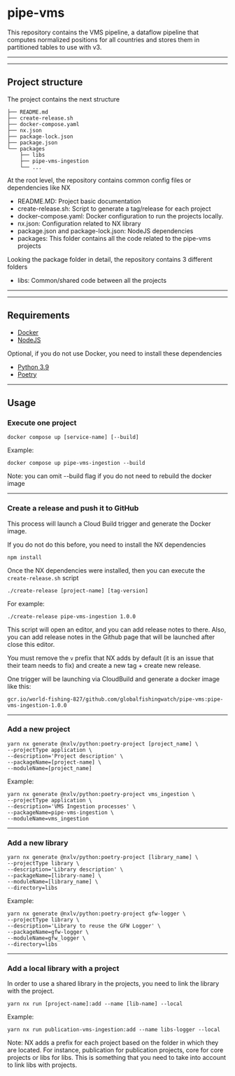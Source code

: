 # pipe-vms

This repository contains the VMS pipeline, a dataflow pipeline that computes normalized positions for all countries and stores them in partitioned tables to use with v3.

---

---

## Project structure

The project contains the next structure

```
├── README.md
├── create-release.sh
├── docker-compose.yaml
├── nx.json
├── package-lock.json
├── package.json
└── packages
    ├── libs
    ├── pipe-vms-ingestion
    └── ...
```

At the root level, the repository contains common config files or dependencies like NX
* README.MD: Project basic documentation
* create-release.sh: Script to generate a tag/release for each project
* docker-compose.yaml: Docker configuration to run the projects locally.
* nx.json: Configuration related to NX library
* package.json and package-lock.json: NodeJS dependencies
* packages: This folder contains all the code related to the pipe-vms projects

Looking the package folder in detail, the repository contains 3 different folders
* libs: Common/shared code between all the projects


---

---

## Requirements

* [Docker](https://www.docker.com/get-started/) 
* [NodeJS](https://github.com/nvm-sh/nvm)

Optional, if you do not use Docker, you need to install these dependencies
* [Python 3.9](https://www.python.org/downloads/release/python-390/)
* [Poetry](https://python-poetry.org/docs/)

---

## Usage

### Execute one project

```
docker compose up [service-name] [--build]
```
Example:
```
docker compose up pipe-vms-ingestion --build
```
Note: you can omit --build flag if you do not need to rebuild the docker image

---

### Create a release and push it to GitHub
This process will launch a Cloud Build trigger and generate the Docker image.

If you do not do this before, you need to install the NX dependencies

```
npm install
```

Once the NX dependencies were installed, then you can execute the `create-release.sh` script

```
./create-release [project-name] [tag-version]
```

For example:
```
./create-release pipe-vms-ingestion 1.0.0
```

This script will open an editor, and you can add release notes to there. Also, you can add release
notes in the Github page that will be launched after close this editor.

You must remove the `v` prefix that NX adds by default (it is an issue that their team needs to fix) and
create a new tag + create new release.

One trigger will be launching via CloudBuild and generate a docker image like this:

```
gcr.io/world-fishing-827/github.com/globalfishingwatch/pipe-vms:pipe-vms-ingestion-1.0.0
```

---
### Add a new project

```
yarn nx generate @nxlv/python:poetry-project [project_name] \
--projectType application \
--description='Project description' \
--packageName=[project-name] \
--moduleName=[project_name]
```


Example:

```
yarn nx generate @nxlv/python:poetry-project vms_ingestion \
--projectType application \
--description='VMS Ingestion processes' \
--packageName=pipe-vms-ingestion \
--moduleName=vms_ingestion
```


---
### Add a new library

```
yarn nx generate @nxlv/python:poetry-project [library_name] \
--projectType library \
--description='Library description' \
--packageName=[library-name] \
--moduleName=[library_name] \
--directory=libs
```

Example:

```
yarn nx generate @nxlv/python:poetry-project gfw-logger \
--projectType library \
--description='Library to reuse the GFW Logger' \
--packageName=gfw-logger \
--moduleName=gfw_logger \
--directory=libs
```

---
### Add a local library with a project

In order to use a shared library in the projects, you need to link the library with
the project.

```
yarn nx run [project-name]:add --name [lib-name] --local

```

Example:
```
yarn nx run publication-vms-ingestion:add --name libs-logger --local

```

Note: NX adds a prefix for each project based on the folder in which they are located. For instance,
publication for publication projects, core for core projects or libs for libs. This is something that you 
need to take into account to link libs with projects.